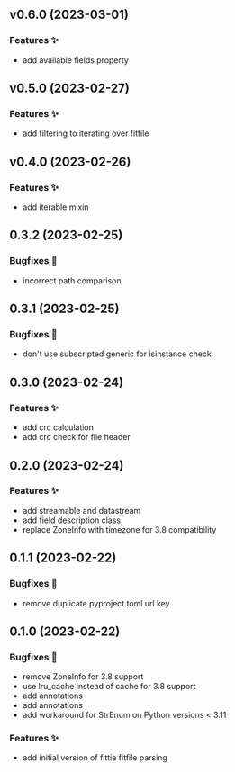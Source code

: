 ## v0.6.0 (2023-03-01)

### Features ✨

- add available fields property

## v0.5.0 (2023-02-27)

### Features ✨

- add filtering to iterating over fitfile

## v0.4.0 (2023-02-26)

### Features ✨

- add iterable mixin

## 0.3.2 (2023-02-25)

### Bugfixes 🐛

- incorrect path comparison

## 0.3.1 (2023-02-25)

### Bugfixes 🐛

- don't use subscripted generic for isinstance check

## 0.3.0 (2023-02-24)

### Features ✨

- add crc calculation
- add crc check for file header

## 0.2.0 (2023-02-24)

### Features ✨

- add streamable and datastream
- add field description class
- replace ZoneInfo with timezone for 3.8 compatibility

## 0.1.1 (2023-02-22)

### Bugfixes 🐛

- remove duplicate pyproject.toml url key

## 0.1.0 (2023-02-22)

### Bugfixes 🐛

- remove ZoneInfo for 3.8 support
- use lru_cache instead of cache for 3.8 support
- add annotations
- add annotations
- add workaround for StrEnum on Python versions < 3.11

### Features ✨

- add initial version of fittie fitfile parsing
